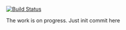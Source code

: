[![Build Status](https://travis-ci.org/KonstantinKuklin/HandlerSocketLibrary.svg)](https://github.com/KonstantinKuklin/HandlerSocketLibrary)

The work is on progress. Just init commit here